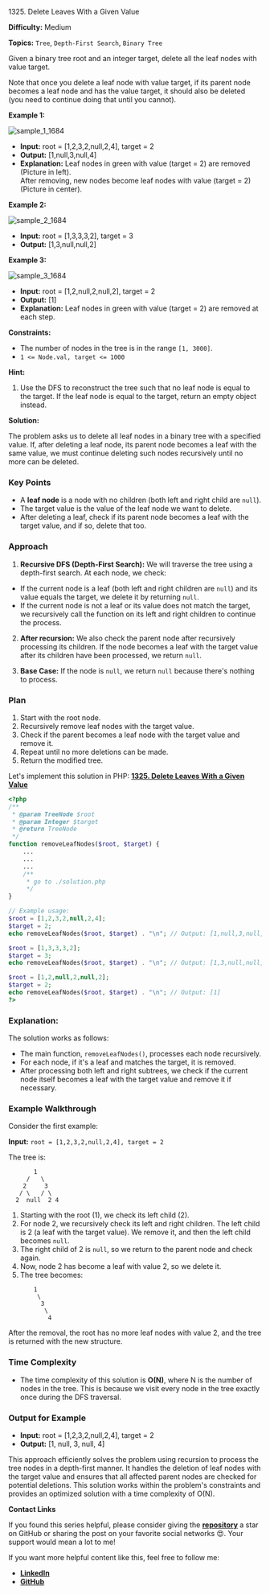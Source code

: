 1325\. Delete Leaves With a Given Value

**Difficulty:** Medium

**Topics:** `Tree`, `Depth-First Search`, `Binary Tree`

Given a binary tree root and an integer target, delete all the leaf nodes with value target.

Note that once you delete a leaf node with value target, if its parent node becomes a leaf node and has the value target, it should also be deleted (you need to continue doing that until you cannot).

**Example 1:**

![sample_1_1684](https://assets.leetcode.com/uploads/2020/01/09/sample_1_1684.png)

- **Input:** root = [1,2,3,2,null,2,4], target = 2
- **Output:** [1,null,3,null,4]
- **Explanation:** Leaf nodes in green with value (target = 2) are removed (Picture in left).\
  After removing, new nodes become leaf nodes with value (target = 2) (Picture in center).

**Example 2:**

![sample_2_1684](https://assets.leetcode.com/uploads/2020/01/09/sample_2_1684.png)

- **Input:** root = [1,3,3,3,2], target = 3
- **Output:** [1,3,null,null,2]

**Example 3:**

![sample_3_1684](https://assets.leetcode.com/uploads/2020/01/15/sample_3_1684.png)

- **Input:** root = [1,2,null,2,null,2], target = 2
- **Output:** [1]
- **Explanation:** Leaf nodes in green with value (target = 2) are removed at each step.

**Constraints:**

- The number of nodes in the tree is in the range `[1, 3000]`.
- `1 <= Node.val, target <= 1000`


**Hint:**
1. Use the DFS to reconstruct the tree such that no leaf node is equal to the target. If the leaf node is equal to the target, return an empty object instead.



**Solution:**

The problem asks us to delete all leaf nodes in a binary tree with a specified value. If, after deleting a leaf node, its parent node becomes a leaf with the same value, we must continue deleting such nodes recursively until no more can be deleted.

### Key Points

- A **leaf node** is a node with no children (both left and right child are `null`).
- The target value is the value of the leaf node we want to delete.
- After deleting a leaf, check if its parent node becomes a leaf with the target value, and if so, delete that too.

### Approach

1. **Recursive DFS (Depth-First Search):**
   We will traverse the tree using a depth-first search. At each node, we check:
  - If the current node is a leaf (both left and right children are `null`) and its value equals the target, we delete it by returning `null`.
  - If the current node is not a leaf or its value does not match the target, we recursively call the function on its left and right children to continue the process.

2. **After recursion:** We also check the parent node after recursively processing its children. If the node becomes a leaf with the target value after its children have been processed, we return `null`.

3. **Base Case:** If the node is `null`, we return `null` because there's nothing to process.

### Plan

1. Start with the root node.
2. Recursively remove leaf nodes with the target value.
3. Check if the parent becomes a leaf node with the target value and remove it.
4. Repeat until no more deletions can be made.
5. Return the modified tree.

Let's implement this solution in PHP: **[1325. Delete Leaves With a Given Value](https://github.com/mah-shamim/leet-code-in-php/tree/main/algorithms/001325-delete-leaves-with-a-given-value/solution.php)**

```php
<?php
/**
 * @param TreeNode $root
 * @param Integer $target
 * @return TreeNode
 */
function removeLeafNodes($root, $target) {
    ...
    ...
    ...
    /**
     * go to ./solution.php
     */
}

// Example usage:
$root = [1,2,3,2,null,2,4];
$target = 2;
echo removeLeafNodes($root, $target) . "\n"; // Output: [1,null,3,null,4]

$root = [1,3,3,3,2];
$target = 3;
echo removeLeafNodes($root, $target) . "\n"; // Output: [1,3,null,null,2]

$root = [1,2,null,2,null,2];
$target = 2;
echo removeLeafNodes($root, $target) . "\n"; // Output: [1]
?>
```

### Explanation:

The solution works as follows:

- The main function, `removeLeafNodes()`, processes each node recursively.
- For each node, if it's a leaf and matches the target, it is removed.
- After processing both left and right subtrees, we check if the current node itself becomes a leaf with the target value and remove it if necessary.

### Example Walkthrough

Consider the first example:

**Input:** `root = [1,2,3,2,null,2,4], target = 2`

The tree is:

```
       1
     /   \
    2     3
   / \   / \
  2  null  2 4
```

1. Starting with the root (1), we check its left child (2).
2. For node 2, we recursively check its left and right children. The left child is 2 (a leaf with the target value). We remove it, and then the left child becomes `null`.
3. The right child of 2 is `null`, so we return to the parent node and check again.
4. Now, node 2 has become a leaf with value 2, so we delete it.
5. The tree becomes:

```
       1
        \
         3
          \
           4
```

After the removal, the root has no more leaf nodes with value 2, and the tree is returned with the new structure.

### Time Complexity

- The time complexity of this solution is **O(N)**, where N is the number of nodes in the tree. This is because we visit every node in the tree exactly once during the DFS traversal.

### Output for Example

- **Input:** root = [1,2,3,2,null,2,4], target = 2
- **Output:** [1, null, 3, null, 4]

This approach efficiently solves the problem using recursion to process the tree nodes in a depth-first manner. It handles the deletion of leaf nodes with the target value and ensures that all affected parent nodes are checked for potential deletions. This solution works within the problem's constraints and provides an optimized solution with a time complexity of O(N).

**Contact Links**

If you found this series helpful, please consider giving the **[repository](https://github.com/mah-shamim/leet-code-in-php)** a star on GitHub or sharing the post on your favorite social networks 😍. Your support would mean a lot to me!

If you want more helpful content like this, feel free to follow me:

- **[LinkedIn](https://www.linkedin.com/in/arifulhaque/)**
- **[GitHub](https://github.com/mah-shamim)**
